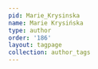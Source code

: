 ```yaml
---
pid: Marie_Krysinska
name: Marie Krysińska
type: author
order: '186'
layout: tagpage
collection: author_tags
---
```

